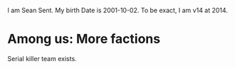I am Sean Sent. My birth Date is 2001-10-02. To be exact, I am v14 at 2014.
# Among us: More factions
Serial killer team exists.
